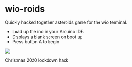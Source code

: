 # wio-roids

Quickly hacked together asteroids game for the wio terminal. 

* Load up the ino in your Arduino IDE. 
* Displays a blank screen on boot up
* Press button A to begin

![](wiroids.jpg)



Christmas 2020 lockdown hack


